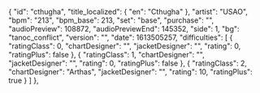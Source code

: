 {
      "id": "cthugha",
      "title_localized": {
        "en": "Cthugha"
      },
      "artist": "USAO",
      "bpm": "213",
      "bpm_base": 213,
      "set": "base",
      "purchase": "",
      "audioPreview": 108872,
      "audioPreviewEnd": 145352,
      "side": 1,
      "bg": "tanoc_conflict",
      "version": "",
      "date": 1613505257,
      "difficulties": [
        {
          "ratingClass": 0,
          "chartDesigner": "",
          "jacketDesigner": "",
          "rating": 0,
          "ratingPlus": false
        },
        {
          "ratingClass": 1,
          "chartDesigner": "",
          "jacketDesigner": "",
          "rating": 0,
          "ratingPlus": false
        },
        {
          "ratingClass": 2,
          "chartDesigner": "Arthas",
          "jacketDesigner": "",
          "rating": 10,
          "ratingPlus": true
        }
      ]
    },